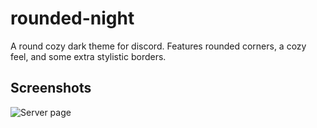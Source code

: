 # rounded-night
 A round cozy dark theme for discord. Features rounded corners, a cozy feel, and some extra stylistic borders.

## Screenshots
![Server page]()